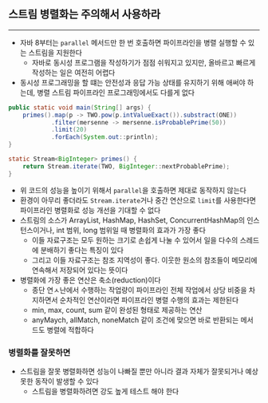 ## 스트림 병렬화는 주의해서 사용하라
---
- 자바 8부터는 `parallel` 메서드만 한 번 호출하면 파이프라인을 병렬 실행할 수 있는 스트림을 지원한다
	- 자바로 동시성 프로그램을 작성하기가 점점 쉬워지고 있지만, 올바르고 빠르게 작성하는 일은 여전히 어렵다
- 동시성 프로그래밍을 할 떄는 안전성과 응답 가능 상태를 유지하기 위해 애써야 하는데, 병렬 스트림 파이프라인 프로그래밍에서도 다를게 없다

```Java
public static void main(String[] args) {
	primes().map(p -> TWO.pow(p.intValueExact()).substract(ONE))
			.filter(mersenne -> mersenne.isProbablePrime(50))
			.limit(20)
			.forEach(System.out::println);
}

static Stream<BigInteger> primes() {
	return Stream.iterate(TWO, BigInteger::nextProbablePrime);
}
```

- 위 코드의 성능을 높이기 위해서 `parallel`을 호출하면 제대로 동작하지 않는다
- 환경이 아무리 좋더라도 `Stream.iterate`거나 중간 연산으로 `limit`를 사용한다면 파이프라인 병렬화로 성능 개선을 기대할 수 없다
- 스트림의 소스가 ArrayList, HashMap, HashSet, ConcurrentHashMap의 인스턴스이거나, int 범위, long 범위일 때 병렬화의 효과가 가장 좋다
	- 이들 자료구조는 모두 원하는 크기로 손쉽게 나눌 수 있어서 일을 다수의 스레드에 분배하기 좋다는 특징이 있다
	- 그리고 이들 자료구조는 참조 지역성이 좋다. 이웃한 원소의 참조들이 메모리에 연속해서 저장되어 있다는 뜻이다
- 병렬화에 가장 좋은 연산은 축소(reduction)이다
	- 종단 연ㅅ난에서 수행하는 작업량이 파이프라인 전체 작업에서 상당 비중을 차지하면서 순차적인 연산이라면 파이프라인 병렬 수행의 효과는 제한된다
	- min, max,  count, sum 같이 완성된 형태로 제공하는 연산
	- anyMaych, allMatch, noneMatch 같이 조건에 맞으면 바로 반환되는 메서드도 병렬에 적합하다

### 병렬화를 잘못하면
- 스트림을 잘못 병렬화하면 성능이 나빠질 뿐만 아니라 결과 자체가 잘못되거나 예상 못한 동작이 발생할 수 있다
	- 스트림을 병렬화하려면 강도 높게 테스트 해야 한다